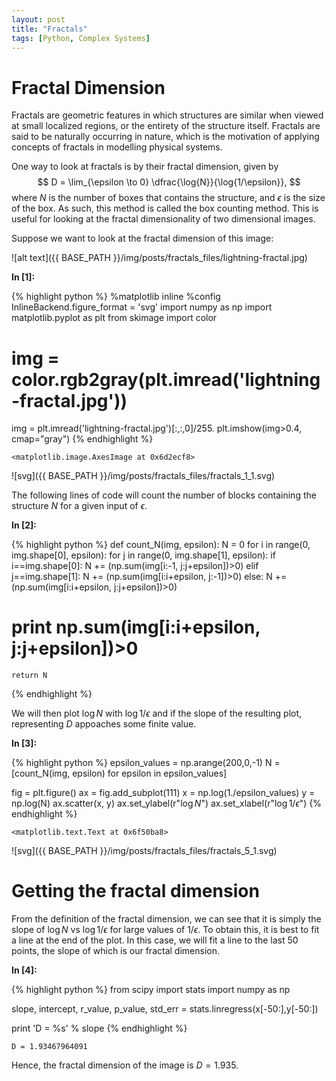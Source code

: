```yaml
---
layout: post
title: "Fractals"
tags: [Python, Complex Systems]
---
```

# Fractal Dimension

Fractals are geometric features in which structures are similar when viewed at
small localized regions, or the entirety of the structure itself.
Fractals are said to be naturally occurring in nature, which is the motivation
of applying concepts of fractals in modelling physical systems.

One way to look at fractals is by their fractal dimension, given by
$$ D = \lim_{\epsilon \to 0} \dfrac{\log{N}}{\log{1/\epsilon}}, $$
where $N$ is the number of boxes that contains the structure, and $\epsilon$ is
the size of the box.
As such, this method is called the box counting method.
This is useful for looking at the fractal dimensionality of two dimensional
images.

Suppose we want to look at the fractal dimension of this image:

![alt text]({{ BASE_PATH }}/img/posts/fractals_files/lightning-fractal.jpg)



**In [1]:**

{% highlight python %}
%matplotlib inline
%config InlineBackend.figure_format = 'svg'
import numpy as np
import matplotlib.pyplot as plt
from skimage import color

# img = color.rgb2gray(plt.imread('lightning-fractal.jpg'))
img = plt.imread('lightning-fractal.jpg')[:,:,0]/255.
plt.imshow(img>0.4, cmap="gray")
{% endhighlight %}




    <matplotlib.image.AxesImage at 0x6d2ecf8>




![svg]({{ BASE_PATH }}/img/posts/fractals_files/fractals_1_1.svg)


The following lines of code will count the number of blocks containing the
structure $N$ for a given input of $\epsilon$.

**In [2]:**

{% highlight python %}
def count_N(img, epsilon):
    N = 0
    for i in range(0, img.shape[0], epsilon):
        for j in range(0, img.shape[1], epsilon):
            if i==img.shape[0]:
                N += (np.sum(img[i:-1, j:j+epsilon])>0)
            elif j==img.shape[1]:
                N += (np.sum(img[i:i+epsilon, j:-1])>0)
            else:
                N += (np.sum(img[i:i+epsilon, j:j+epsilon])>0)
#             print np.sum(img[i:i+epsilon, j:j+epsilon])>0
    return N
{% endhighlight %}

We will then plot $\log{N}$ with $\log{1/\epsilon}$ and if the slope of the
resulting plot, representing $D$ appoaches some finite value.

**In [3]:**

{% highlight python %}
epsilon_values = np.arange(200,0,-1)
N = [count_N(img, epsilon) for epsilon in epsilon_values]

fig = plt.figure()
ax = fig.add_subplot(111)
x = np.log(1./epsilon_values)
y = np.log(N)
ax.scatter(x, y)
ax.set_ylabel(r"$\log{N}$")
ax.set_xlabel(r"$\log{1/\epsilon}$")
{% endhighlight %}




    <matplotlib.text.Text at 0x6f50ba8>




![svg]({{ BASE_PATH }}/img/posts/fractals_files/fractals_5_1.svg)


# Getting the fractal dimension

From the definition of the fractal dimension, we can see that it is simply the
slope of $\log{N}$ vs $\log{1/\epsilon}$ for large values of $1/\epsilon$. To
obtain this, it is best to fit a line at the end of the plot. In this case, we
will fit a line to the last 50 points, the slope of which is our fractal
dimension.

**In [4]:**

{% highlight python %}
from scipy import stats
import numpy as np

slope, intercept, r_value, p_value, std_err = stats.linregress(x[-50:],y[-50:])

print 'D = %s' % slope
{% endhighlight %}

    D = 1.93467964091


Hence, the fractal dimension of the image is $D=1.935$.
